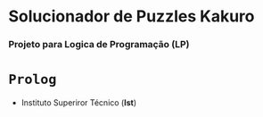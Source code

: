# Solucionador de Puzzles Kakuro
 ### Projeto para Logica de Programação (LP)

# `Prolog` 

- Instituto Superiror Técnico (**Ist**)